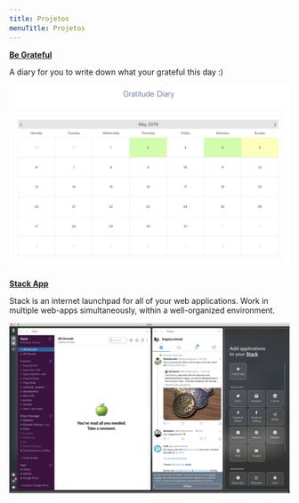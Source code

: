 ```yaml
---
title: Projetos
menuTitle: Projetos
---
```


[**Be Grateful**](https://www.begrateful.me/) 

A diary for you to write down what your grateful this day :) 

![BeGrateful](./begrateful.png)

[**Stack App**](https://getstack.app/)

Stack is an internet launchpad for all of your web applications. 
Work in multiple web-apps simultaneously, within a well-organized environment.

![SimpleLanding](./stack.png)

